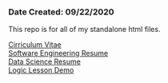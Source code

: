 <h3>Date Created: 09/22/2020</h3>
<p>This repo is for all of my standalone html files.</p>
<a href="https://jingenito.github.io/SingleHTMLFiles/cv.html" target="_blank">Cirriculum Vitae</a><br/>
<a href="https://jingenito.github.io/SingleHTMLFiles/Industry_Resume.pdf" target="_blank">Software Engineering Resume</a><br/>
<a href="https://jingenito.github.io/SingleHTMLFiles/DataScienceResume.pdf" target="_blank">Data Science Resume</a><br/>
<a href="https://jingenito.github.io/SingleHTMLFiles/ProjectBrbk/logic_lesson.html" target="_blank">Logic Lesson Demo</a>
